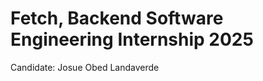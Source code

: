 <h1>Fetch, Backend Software Engineering Internship 2025</h1>
<a>Candidate: Josue Obed Landaverde</a>
